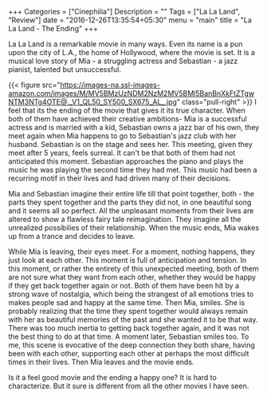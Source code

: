 +++
Categories = ["Cinephilia"]
Description = ""
Tags = ["La La Land", "Review"]
date = "2016-12-26T13:35:54+05:30"
menu = "main"
title = "La La Land - The Ending"
+++

La La Land is a remarkable movie in many ways. Even its name is a pun upon the city of L.A., the home of Hollywood, where the movie is set. It is a musical love story of Mia - a struggling actress and Sebastian - a jazz pianist, talented but unsuccessful.

{{< figure src="https://images-na.ssl-images-amazon.com/images/M/MV5BMzUzNDM2NzM2MV5BMl5BanBnXkFtZTgwNTM3NTg4OTE@._V1_QL50_SY500_SX675_AL_.jpg" class="pull-right" >}}
I feel that its the ending of the movie that gives it its true character. When both of them have achieved their creative ambitions- Mia is a successful actress and is married with a kid, Sebastian owns a jazz bar of his own, they meet again when Mia happens to go to Sebastian's jazz club with her husband. Sebastian is on the stage and sees her. This meeting, given they meet after 5 years, feels surreal. It can't be that both of them had not anticipated this moment. Sebastian approaches the piano and plays the music he was playing the second time they had met. This music had been a recurring motif in their lives and had driven many of their decisions.

Mia and Sebastian imagine their entire life till that point together, both - the parts they spent together and the parts they did not, in one beautiful song and it seems all so perfect. All the unpleasant moments from their lives are altered to show a flawless fairy tale reimagination. They imagine all the unrealized possibilies of their relationship. When the music ends, Mia wakes up from a trance and decides to leave.

While Mia is leaving, their eyes meet. For a moment, nothing happens, they just look at each other. This moment is full of anticipation and tension. In this moment, or rather the entirety of this unexpected meeting, both of them are not sure what they want from each other, whether they would be happy if they get back together again or not. Both of them have been hit by a strong wave of nostalgia, which being the strangest of all emotions tries to makes people sad and happy at the same time. Then Mia, smiles. She is probably realizing that the time they spent together would always remain with her as beautiful memories of the past and she wanted it to be that way. There was too much inertia to getting back together again, and it was not the best thing to do at that time. A moment later, Sebastian smiles too. To me, this scene is evocative of the deep connection they both share, having been with each other, supporting each other at perhaps the most difficult times in their lives. Then Mia leaves and the movie ends.

Is it a feel good movie and the ending a happy one? It is hard to characterize. But it sure is different from all the other movies I have seen.
